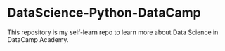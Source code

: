 # DataScience-Python-DataCamp
 
This repository is my self-learn repo to learn more about Data Science in DataCamp Academy.
